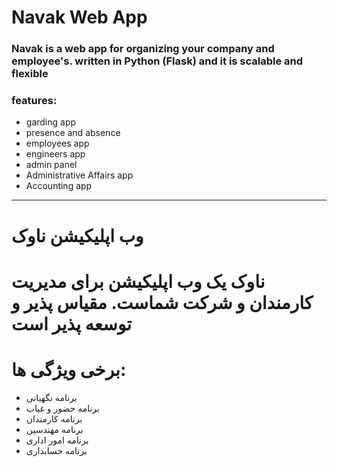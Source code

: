 # Navak Web App 

### Navak is a web app for organizing your company and employee's. written in Python (Flask) and it is scalable and flexible

### features:
- garding app
- presence and absence
- employees app
- engineers app
- admin panel
- Administrative Affairs app
- Accounting app

-----


# وب اپلیکیشن ناوک


# ناوک یک وب اپلیکیشن برای مدیریت کارمندان و شرکت شماست. مقیاس پذیر و توسعه پذیر است 

# برخی ویژگی ها:
- برنامه نگهبانی
- برنامه حضور و غیاب 
- برنامه کارمندان
- برنامه مهندسین 
- برنامه امور اداری 
- برنامه حسابداری 


